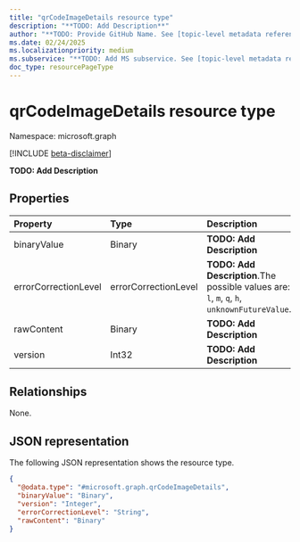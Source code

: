 ```yaml
---
title: "qrCodeImageDetails resource type"
description: "**TODO: Add Description**"
author: "**TODO: Provide GitHub Name. See [topic-level metadata reference](https://aka.ms/msgo?pagePath=Document-APIs/Guidelines/Metadata)**"
ms.date: 02/24/2025
ms.localizationpriority: medium
ms.subservice: "**TODO: Add MS subservice. See [topic-level metadata reference](https://aka.ms/msgo?pagePath=Document-APIs/Guidelines/Metadata)**"
doc_type: resourcePageType
---
```


# qrCodeImageDetails resource type

Namespace: microsoft.graph

[!INCLUDE [beta-disclaimer](../../includes/beta-disclaimer.md)]

**TODO: Add Description**


## Properties
|Property|Type|Description|
|:---|:---|:---|
|binaryValue|Binary|**TODO: Add Description**|
|errorCorrectionLevel|errorCorrectionLevel|**TODO: Add Description**.The possible values are: `l`, `m`, `q`, `h`, `unknownFutureValue`.|
|rawContent|Binary|**TODO: Add Description**|
|version|Int32|**TODO: Add Description**|

## Relationships
None.

## JSON representation
The following JSON representation shows the resource type.
<!-- {
  "blockType": "resource",
  "@odata.type": "microsoft.graph.qrCodeImageDetails"
}
-->
``` json
{
  "@odata.type": "#microsoft.graph.qrCodeImageDetails",
  "binaryValue": "Binary",
  "version": "Integer",
  "errorCorrectionLevel": "String",
  "rawContent": "Binary"
}
```